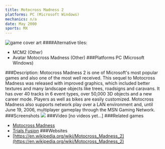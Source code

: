 ```yaml
---
title: Motocross Madness 2
platforms: PC (Microsoft Windows)
mechanics: n/a
date: May 2000
sports: MX
---
```

![game cover art](//images.igdb.com/igdb/image/upload/t_cover_big/q9p7izot9wblns1zqref.jpg "Logo Title Text 1")
####Alternative tiles:
* MCM2 (Other)
* Avatar Motocross Madness (Other)
###Platforms
PC (Microsoft Windows)

###Description:
Motocross Madness 2 is one of Microsoft's most popular games and also one of the most well received. 
This sequel to Motocross Madness was released with improved graphics, which included better textures and many landscape objects like trees, roadsigns and caravans. It has over 40 tracks in 6 event types, over 50,000 3D objects and a new career mode. Players as well as bikes are easily customized. Motocross Madness also supports network play over a LAN environment and, until June 19, 2006, multiplayer gameplay through the MSN Gaming Network.
###Screenshots
<a target="_blank" rel="noopener noreferrer" href="//images.igdb.com/igdb/image/upload/t_cover_big/mtuku6ivrrfcsjuxzjit.jpg"><img src="//images.igdb.com/igdb/image/upload/t_thumb/mtuku6ivrrfcsjuxzjit.jpg"/></a>
###Video
[no videos yet...]
###Related games
* [Motocross Madness](/games/motocross-madness--1-10261/)
* [Trials Fusion](/games/trials-fusion-3191/)
###Websites
* [https://en.wikipedia.org/wiki/Motocross_Madness_2](https://en.wikipedia.org/wiki/Motocross_Madness_2)
